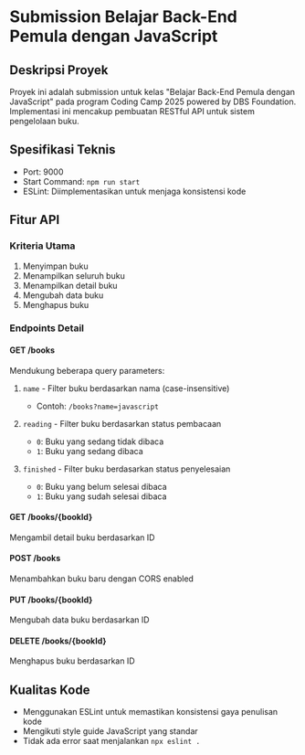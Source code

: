 # Submission Belajar Back-End Pemula dengan JavaScript

## Deskripsi Proyek

Proyek ini adalah submission untuk kelas "Belajar Back-End Pemula dengan JavaScript" pada program Coding Camp 2025 powered by DBS Foundation. Implementasi ini mencakup pembuatan RESTful API untuk sistem pengelolaan buku.

## Spesifikasi Teknis

- Port: 9000
- Start Command: `npm run start`
- ESLint: Diimplementasikan untuk menjaga konsistensi kode

## Fitur API

### Kriteria Utama

1. Menyimpan buku
2. Menampilkan seluruh buku
3. Menampilkan detail buku
4. Mengubah data buku
5. Menghapus buku

### Endpoints Detail

#### GET /books

Mendukung beberapa query parameters:

1. `name` - Filter buku berdasarkan nama (case-insensitive)

   - Contoh: `/books?name=javascript`

2. `reading` - Filter buku berdasarkan status pembacaan

   - `0`: Buku yang sedang tidak dibaca
   - `1`: Buku yang sedang dibaca

3. `finished` - Filter buku berdasarkan status penyelesaian
   - `0`: Buku yang belum selesai dibaca
   - `1`: Buku yang sudah selesai dibaca

#### GET /books/{bookId}

Mengambil detail buku berdasarkan ID

#### POST /books

Menambahkan buku baru dengan CORS enabled

#### PUT /books/{bookId}

Mengubah data buku berdasarkan ID

#### DELETE /books/{bookId}

Menghapus buku berdasarkan ID

## Kualitas Kode

- Menggunakan ESLint untuk memastikan konsistensi gaya penulisan kode
- Mengikuti style guide JavaScript yang standar
- Tidak ada error saat menjalankan `npx eslint .`

